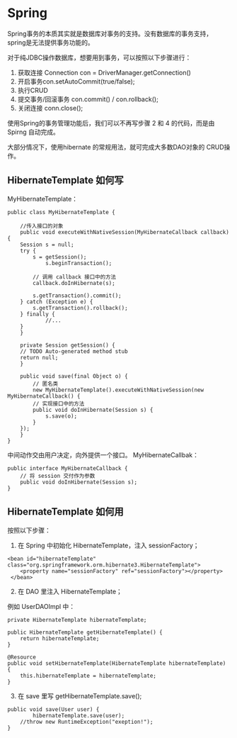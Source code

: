 # Spring  

Spring事务的本质其实就是数据库对事务的支持。没有数据库的事务支持，spring是无法提供事务功能的。

对于纯JDBC操作数据库，想要用到事务，可以按照以下步骤进行：

1. 获取连接 Connection con = DriverManager.getConnection()
2. 开启事务con.setAutoCommit(true/false);
3. 执行CRUD
4. 提交事务/回滚事务 con.commit() / con.rollback();
5. 关闭连接 conn.close();

使用Spring的事务管理功能后，我们可以不再写步骤 2 和 4 的代码，而是由Spirng 自动完成。  

大部分情况下，使用hibernate 的常规用法，就可完成大多数DAO对象的 CRUD操作。

## HibernateTemplate 如何写

MyHibernateTemplate：

```
public class MyHibernateTemplate {

    //传入接口的对象
    public void executeWithNativeSession(MyHibernateCallback callback) {
	Session s = null;
	try {
	    s = getSession();
            s.beginTransaction();
		
	    // 调用 callback 接口中的方法
	    callback.doInHibernate(s);
			
	    s.getTransaction().commit();
	} catch (Exception e) {
	    s.getTransaction().rollback();
	} finally {
            //...
	}
    }

    private Session getSession() {
	// TODO Auto-generated method stub
	return null;	
    }
	
    public void save(final Object o) {	
        // 匿名类
        new MyHibernateTemplate().executeWithNativeSession(new MyHibernateCallback() {
	    // 实现接口中的方法
	    public void doInHibernate(Session s) {
	        s.save(o);		
	    }
	});
    }		
}
```

中间动作交由用户决定，向外提供一个接口。
MyHibernateCallbak：

```
public interface MyHibernateCallback {
    // 将 session 交付作为参数
    public void doInHibernate(Session s);
}
```

## HibernateTemplate 如何用

按照以下步骤：

1. 在 Spring 中初始化 HibernateTemplate，注入 sessionFactory；

```
<bean id="hibernateTemplate" class="org.springframework.orm.hibernate3.HibernateTemplate">
	<property name="sessionFactory" ref="sessionFactory"></property>
 </bean>
```

2. 在 DAO 里注入 HibernateTemplate；

例如 UserDAOImpl 中：

```
private HibernateTemplate hibernateTemplate;

public HibernateTemplate getHibernateTemplate() {
	return hibernateTemplate;
}

@Resource
public void setHibernateTemplate(HibernateTemplate hibernateTemplate) {
	this.hibernateTemplate = hibernateTemplate;
}
```

3. 在 save 里写 getHibernateTemplate.save();

```
public void save(User user) {		
		hibernateTemplate.save(user);			
	//throw new RuntimeException("exeption!");
}
```

